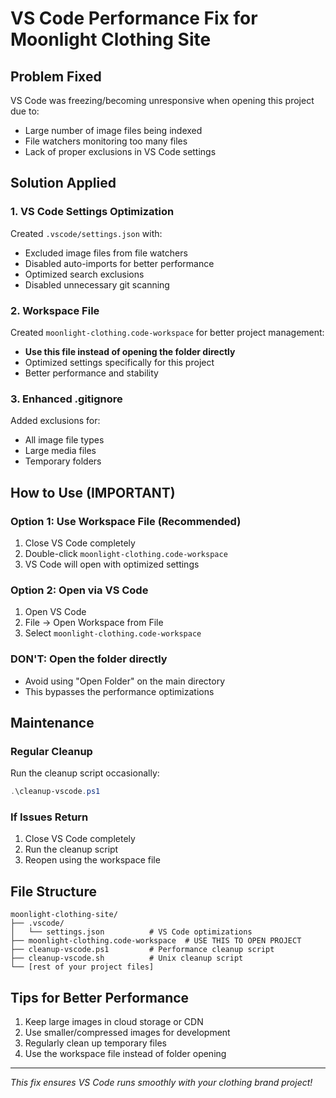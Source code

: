 # VS Code Performance Fix for Moonlight Clothing Site

## Problem Fixed
VS Code was freezing/becoming unresponsive when opening this project due to:
- Large number of image files being indexed
- File watchers monitoring too many files
- Lack of proper exclusions in VS Code settings

## Solution Applied

### 1. VS Code Settings Optimization
Created `.vscode/settings.json` with:
- Excluded image files from file watchers
- Disabled auto-imports for better performance
- Optimized search exclusions
- Disabled unnecessary git scanning

### 2. Workspace File
Created `moonlight-clothing.code-workspace` for better project management:
- **Use this file instead of opening the folder directly**
- Optimized settings specifically for this project
- Better performance and stability

### 3. Enhanced .gitignore
Added exclusions for:
- All image file types
- Large media files
- Temporary folders

## How to Use (IMPORTANT)

### Option 1: Use Workspace File (Recommended)
1. Close VS Code completely
2. Double-click `moonlight-clothing.code-workspace`
3. VS Code will open with optimized settings

### Option 2: Open via VS Code
1. Open VS Code
2. File → Open Workspace from File
3. Select `moonlight-clothing.code-workspace`

### DON'T: Open the folder directly
- Avoid using "Open Folder" on the main directory
- This bypasses the performance optimizations

## Maintenance

### Regular Cleanup
Run the cleanup script occasionally:
```powershell
.\cleanup-vscode.ps1
```

### If Issues Return
1. Close VS Code completely
2. Run the cleanup script
3. Reopen using the workspace file

## File Structure
```
moonlight-clothing-site/
├── .vscode/
│   └── settings.json          # VS Code optimizations
├── moonlight-clothing.code-workspace  # USE THIS TO OPEN PROJECT
├── cleanup-vscode.ps1         # Performance cleanup script
├── cleanup-vscode.sh          # Unix cleanup script
└── [rest of your project files]
```

## Tips for Better Performance
1. Keep large images in cloud storage or CDN
2. Use smaller/compressed images for development
3. Regularly clean up temporary files
4. Use the workspace file instead of folder opening

---
*This fix ensures VS Code runs smoothly with your clothing brand project!*